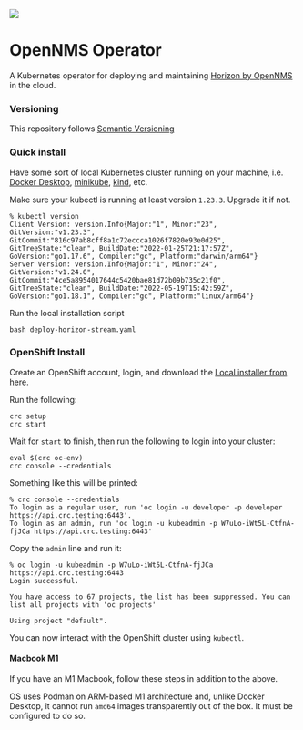 ![](https://www.opennms.com/wp-content/uploads/2021/04/OpenNMS_Horizontal-Logo_Light-BG-retina-website-300x56.png)

# OpenNMS Operator

A Kubernetes operator for deploying and maintaining [Horizon by OpenNMS](https://github.com/OpenNMS-Cloud/opennms) in the cloud.

### Versioning

This repository follows [Semantic Versioning](https://semver.org/)

### Quick install

Have some sort of local Kubernetes cluster running on your machine, i.e. [Docker Desktop](https://docs.docker.com/desktop/kubernetes/), [minikube](https://minikube.sigs.k8s.io/docs/start/), [kind](https://kind.sigs.k8s.io/docs/user/quick-start/), etc.  

Make sure your kubectl is running at least version `1.23.3`. Upgrade it if not.

```aidl
% kubectl version
Client Version: version.Info{Major:"1", Minor:"23", GitVersion:"v1.23.3", GitCommit:"816c97ab8cff8a1c72eccca1026f7820e93e0d25", GitTreeState:"clean", BuildDate:"2022-01-25T21:17:57Z", GoVersion:"go1.17.6", Compiler:"gc", Platform:"darwin/arm64"}
Server Version: version.Info{Major:"1", Minor:"24", GitVersion:"v1.24.0", GitCommit:"4ce5a8954017644c5420bae81d72b09b735c21f0", GitTreeState:"clean", BuildDate:"2022-05-19T15:42:59Z", GoVersion:"go1.18.1", Compiler:"gc", Platform:"linux/arm64"}
```

Run the local installation script
```
bash deploy-horizon-stream.yaml
```

### OpenShift Install

Create an OpenShift account, login, and download the [Local installer from here](https://console.redhat.com/openshift/create/local).

Run the following:

```
crc setup
crc start
```

Wait for `start` to finish, then run the following to login into your cluster:

```
eval $(crc oc-env)
crc console --credentials
```

Something like this will be printed:

```
% crc console --credentials
To login as a regular user, run 'oc login -u developer -p developer https://api.crc.testing:6443'.
To login as an admin, run 'oc login -u kubeadmin -p W7uLo-iWt5L-CtfnA-fjJCa https://api.crc.testing:6443'
```

Copy the `admin` line and run it:

```
% oc login -u kubeadmin -p W7uLo-iWt5L-CtfnA-fjJCa https://api.crc.testing:6443
Login successful.

You have access to 67 projects, the list has been suppressed. You can list all projects with 'oc projects'

Using project "default".
```

You can now interact with the OpenShift cluster using `kubectl`.



#### Macbook M1

If you have an M1 Macbook, follow these steps in addition to the above.

OS uses Podman on ARM-based M1 architecture and, unlike Docker Desktop, it cannot run `amd64` images transparently out of the box. It must be configured to do so. 





